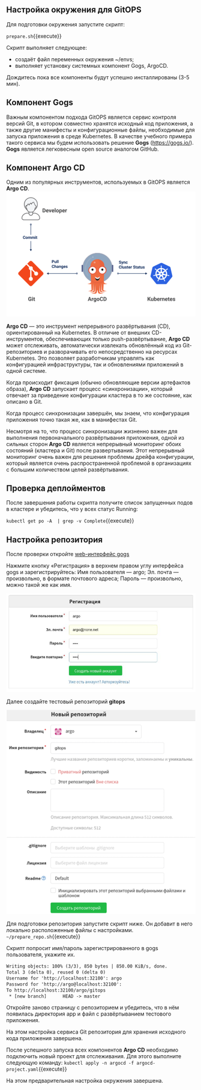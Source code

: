 ## Настройка окружения для GitOPS

Для подготовки окружения запустите скрипт: 

`prepare.sh`{{execute}}

Скрипт выполняет следующее:
- создаёт файл переменных окружения ~/envs;
- выполняет установку системных компонент Gogs, ArgoCD.

Дождитесь пока все компоненты будут успешно инсталлированы (3-5 мин). 

## Компонент Gogs

Важным компонентом подхода GitOPS является сервис контроля версий Git, в котором совместно хранятся исходный код приложения, а также другие манифесты и конфигурационные файлы, необходимые для запуска приложения в среде Kubernetes. В качестве учебного примера такого сервиса мы будем использовать решение **Gogs** (https://gogs.io/). **Gogs** является легковесным open source аналогом GitHub.  

## Компонент Argo CD

Одним из популярных инструментов, используемых в GitOPS является **Argo CD**.
![ArgoCD](./assets/gitops2.png)

**Argo CD** — это инструмент непрерывного развёртывания (CD), ориентированный на Kubernetes. В отличие от внешних CD-инструментов, обеспечивающих только push-развёртывание, **Argo CD** может отслеживать, автоматически извлекать обновлённый код из Git-репозиториев и разворачивать его непосредственно на ресурсах Kubernetes. Это позволяет разработчикам управлять как конфигурацией инфраструктуры, так и обновлениями приложений в одной системе.

Когда происходит фиксация (обычно обновляющие версии артефактов образа), **Argo CD** запускает процесс «синхронизации», который отвечает за приведение конфигурации кластера в то же состояние, как описано в Git.

Когда процесс синхронизации завершён, мы знаем, что конфигурация приложения точно такая же, как в манифестах Git.

Несмотря на то, что процесс синхронизации жизненно важен для выполнения первоначального развёртывания приложения, одной из сильных сторон **Argo CD** является непрерывный мониторинг обоих состояний (кластера и Git) после развертывания. Этот непрерывный мониторинг очень важен для решения проблемы дрейфа конфигурации, который является очень распространенной проблемой в организациях с большим количеством целей развёртывания.

## Проверка деплойментов
После завершения работы скрипта получите список запущенных подов в кластере и убедитесь, что у всех статус Running:

`kubectl get po -A  | grep -v Complete`{{execute}}

## Настройка репозитория
После проверки откройте [web-интерфейс gogs](https://[[HOST_SUBDOMAIN]]-32100-[[KATACODA_HOST]].environments.katacoda.com/gogs/) 

Нажмите кнопку «Регистрация» в верхнем правом углу интерфейса gogs и зарегистрируйтесь:
Имя пользователя — argo;
Эл. почта — произвольно, в формате почтового адреса;
Пароль — произвольно, можно такой же как имя.

![gogs_add_user](./assets/gogs_add_user.png)  

Далее создайте тестовый репозиторий **gitops**  

![gogs_add_user](./assets/gogs_new_repo.png) 

Для подготовки репозитория запустите скрипт ниже. Он добавит в него локально расположенные файлы с настройками.  
`~/prepare_repo.sh`{{execute}}  

Скрипт попросит имя/пароль зарегистрированного в gogs пользователя, укажите их. 
```shell
Writing objects: 100% (3/3), 850 bytes | 850.00 KiB/s, done.
Total 3 (delta 0), reused 0 (delta 0)
Username for 'http://localhost:32100': argo
Password for 'http://argo@localhost:32100': 
To http://localhost:32100/argo/gitops
 * [new branch]      HEAD -> master
```

Откройте заново страницу с репозиторием и убедитесь, что в нём появилась директория app и файл с развёртыванием тестового приложения.

На этом настройка сервиса Git репозитория для хранения исходного кода приложения завершена.

После успешного запуска всех компонентов **Argo CD** необходимо подключить новый проект для отслеживания. Для этого выполните следующую команду: 
`kubectl apply -n argocd -f argocd-project.yaml`{{execute}}

На этом предварительная настройка окружения завершена.